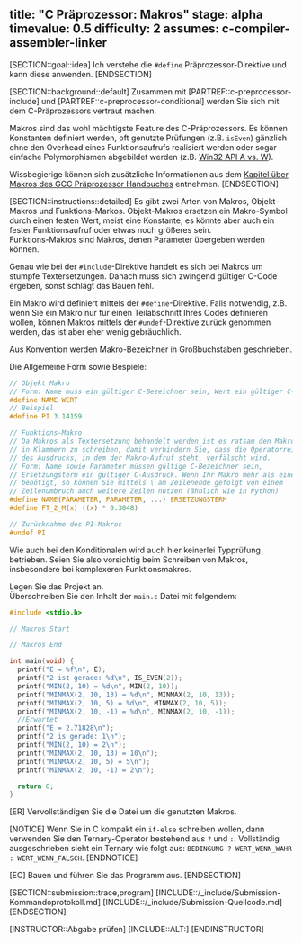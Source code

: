 title: "C Präprozessor: Makros"
stage: alpha
timevalue: 0.5
difficulty: 2
assumes: c-compiler-assembler-linker
---
[SECTION::goal::idea]
Ich verstehe die `#define` Präprozessor-Direktive und kann diese anwenden.
[ENDSECTION]

[SECTION::background::default]
Zusammen mit [PARTREF::c-preprocessor-include] und [PARTREF::c-preprocessor-conditional] werden Sie
sich mit dem C-Präprozessors vertraut machen.

Makros sind das wohl mächtigste Feature des C-Präprozessors.
Es können Konstanten definiert werden, oft genutzte Prüfungen (z.B. `isEven`) gänzlich ohne
den Overhead eines Funktionsaufrufs realisiert werden oder sogar einfache Polymorphismen abgebildet
werden
(z.B. [Win32 API A vs. W](https://medium.com/@boutnaru/windows-win32-api-working-with-strings-d2a2dabb85c8)).

Wissbegierige können sich zusätzliche Informationen aus dem
[Kapitel über Makros des GCC Präprozessor Handbuches](https://gcc.gnu.org/onlinedocs/cpp/Macros.html)
entnehmen.
[ENDSECTION]

[SECTION::instructions::detailed]
Es gibt zwei Arten von Makros, Objekt-Makros und Funktions-Markos.
Objekt-Makros ersetzen ein Makro-Symbol durch einen festen Wert, meist eine Konstante;
es könnte aber auch ein fester Funktionsaufruf oder etwas noch größeres sein.  
Funktions-Makros sind Makros, denen Parameter übergeben werden können.

Genau wie bei der `#include`-Direktive handelt es sich bei Makros um stumpfe Textersetzungen.
Danach muss sich zwingend gültiger C-Code ergeben, sonst schlägt das Bauen fehl.

Ein Makro wird definiert mittels der `#define`-Direktive.
Falls notwendig, z.B. wenn Sie ein Makro nur für einen Teilabschnitt Ihres
Codes definieren wollen, können Makros mittels der `#undef`-Direktive zurück
genommen werden, das ist aber eher wenig gebräuchlich.

Aus Konvention werden Makro-Bezeichner in Großbuchstaben geschrieben.

Die Allgemeine Form sowie Bespiele:
```c
// Objekt Makro
// Form: Name muss ein gültiger C-Bezeichner sein, Wert ein gültiger C-Wert
#define NAME WERT
// Beispiel
#define PI 3.14159

// Funktions-Makro
// Da Makros als Textersetzung behandelt werden ist es ratsam den Makroterm
// in Klammern zu schreiben, damit verhindern Sie, dass die Operatorreihenfolge
// des Ausdrucks, in dem der Makro-Aufruf steht, verfälscht wird.
// Form: Name sowie Parameter müssen gültige C-Bezeichner sein,
// Ersetzungsterm ein gültiger C-Ausdruck. Wenn Ihr Makro mehr als eine Zeile
// benötigt, so können Sie mittels \ am Zeilenende gefolgt von einem
// Zeilenumbruch auch weitere Zeilen nutzen (ähnlich wie in Python)
#define NAME(PARAMETER, PARAMETER, ...) ERSETZUNGSTERM
#define FT_2_M(x) ((x) * 0.3048)

// Zurücknahme des PI-Makros
#undef PI
```

Wie auch bei den Konditionalen wird auch hier keinerlei Typprüfung betrieben.
Seien Sie also vorsichtig beim Schreiben von Makros, insbesondere bei komplexeren Funktionsmakros.

Legen Sie das Projekt an.  
Überschreiben Sie den Inhalt der `main.c` Datei mit folgendem:
```c
#include <stdio.h>

// Makros Start

// Makros End

int main(void) {
  printf("E = %f\n", E);
  printf("2 ist gerade: %d\n", IS_EVEN(2));
  printf("MIN(2, 10) = %d\n", MIN(2, 10));
  printf("MINMAX(2, 10, 13) = %d\n", MINMAX(2, 10, 13));
  printf("MINMAX(2, 10, 5) = %d\n", MINMAX(2, 10, 5));
  printf("MINMAX(2, 10, -1) = %d\n", MINMAX(2, 10, -1));
  //Erwartet
  printf("E = 2.71828\n");
  printf("2 is gerade: 1\n");
  printf("MIN(2, 10) = 2\n");
  printf("MINMAX(2, 10, 13) = 10\n");
  printf("MINMAX(2, 10, 5) = 5\n");
  printf("MINMAX(2, 10, -1) = 2\n");

  return 0;
}
```

[ER] Vervollständigen Sie die Datei um die genutzten Makros.

[NOTICE]
Wenn Sie in C kompakt ein `if-else` schreiben wollen, dann verwenden Sie den Ternary-Operator
bestehend aus `?` und `:`.
Vollständig ausgeschrieben sieht ein Ternary wie folgt aus:
`BEDINGUNG ? WERT_WENN_WAHR : WERT_WENN_FALSCH`.
[ENDNOTICE]

[EC] Bauen und führen Sie das Programm aus.
[ENDSECTION]

[SECTION::submission::trace,program]
[INCLUDE::/_include/Submission-Kommandoprotokoll.md]
[INCLUDE::/_include/Submission-Quellcode.md]
[ENDSECTION]

[INSTRUCTOR::Abgabe prüfen]
[INCLUDE::ALT:]
[ENDINSTRUCTOR]